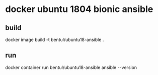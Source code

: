 # docker ubuntu 1804 bionic ansible

## build
docker image build -t bentul/ubuntu18-ansible .

## run
docker container run bentul/ubuntu18-ansible ansible --version
